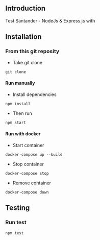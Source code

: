 Introduction
-------------
Test Santander - NodeJs & Express.js with 

Installation
-------------
### From this git reposity
- Take git clone 
```
git clone 
```
#### Run manually
- Install dependencies
```
npm install
```
- Then run
```
npm start
```
#### Run with docker
- Start container
```
docker-compose up --build 
```
- Stop container
```
docker-compose stop 
```
- Remove container
```
docker-compose down 
```

Testing
-------------
### Run test
```
npm test 
```



